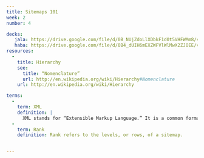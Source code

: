 ```yaml
---
title: Sitemaps 101
week: 2
number: 4

decks:
   jala: https://drive.google.com/file/d/0B_NUjZdoLlXDbkF1d0t5VHFWMm8/view?usp=sharing
   haba: https://drive.google.com/file/d/0B4_dUIH6mEXZWFVlWlMwX2ZJOEE/view?usp=sharing
resources:
  -
    title: Hierarchy
    see:
      title: “Nomenclature”
      url: http://en.wikipedia.org/wiki/Hierarchy#Nomenclature
    url: http://en.wikipedia.org/wiki/Hierarchy

terms:
  -
    term: XML
    definition: |
      XML stands for “Extensible Markup Language.” It is a common format for representing sitemaps so that search engines can crawl websites more efficiently. [See Wikipedia](http://en.wikipedia.org/wiki/Sitemaps)
  -
    term: Rank
    definition: Rank refers to the levels, or rows, of a sitemap.


---
```

